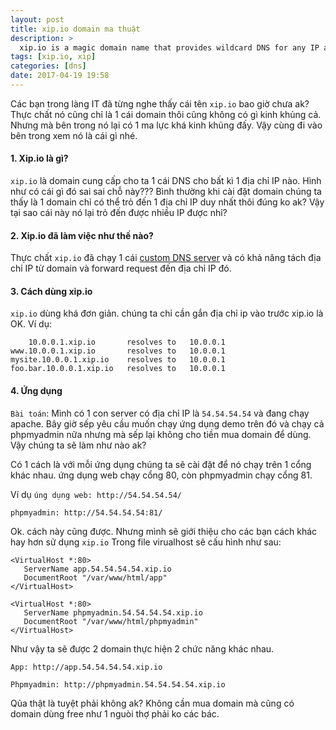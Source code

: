 ```yaml
---
layout: post
title: xip.io domain ma thuật
description: >
  xip.io is a magic domain name that provides wildcard DNS for any IP address.
tags: [xip.io, xip]
categories: [dns]
date: 2017-04-19 19:58
---
```


Các bạn trong làng IT đã từng nghe thấy cái tên `xip.io` bao giờ chưa ak? Thực chất nó cũng chỉ là 1 cái domain thôi cũng không có gì kinh khủng cả. 
Nhưng mà bên trong nó lại có 1 ma lực khá kinh khủng đấy. Vậy cùng đi vào bên trong xem nó là cái gì nhé.

#### 1. Xip.io là gì?

`xip.io` là domain cung cấp cho ta 1 cái DNS cho bất kì 1 địa chỉ IP nào. Hình như có cái gì đó sai sai chỗ này???
Bình thường khi cài đặt domain chúng ta thấy là 1 domain chỉ có thể trỏ đến 1 địa chỉ IP duy nhất thôi đúng ko ak?
Vậy tại sao cái này nó lại trỏ đến được nhiều IP được nhỉ?

#### 2. Xip.io đã làm việc như thế nào?

Thực chất `xip.io` đã chạy 1 cái <a target="_blank" href="https://github.com/basecamp/xip-pdns">custom DNS server</a> và có khả năng tách địa chỉ IP từ domain và forward request đến địa chỉ IP đó.

#### 3. Cách dùng xip.io

`xip.io` dùng khá đơn giản. chúng ta chỉ cần gắn địa chỉ ip vào trước xip.io là OK. Ví dụ:

```
    10.0.0.1.xip.io       resolves to   10.0.0.1
www.10.0.0.1.xip.io       resolves to   10.0.0.1
mysite.10.0.0.1.xip.io    resolves to   10.0.0.1
foo.bar.10.0.0.1.xip.io   resolves to   10.0.0.1
```

#### 4. Ứng dụng

`Bài toán`: Mình có 1 con server có địa chỉ IP là `54.54.54.54` và đang chạy apache.
Bây giờ sếp yêu cầu muốn chạy ứng dụng demo trên đó và chạy cả phpmyadmin nữa nhưng mà sếp lại không cho tiền mua domain để dùng. Vậy chúng ta sẽ làm như nào ak? 

Có 1 cách là với mỗi ứng dụng chúng ta sẽ cài đặt để nó chạy trên 1 cổng khác nhau. ứng dụng web chạy cổng 80, còn phpmyadmin chạy cổng 81.

Ví dụ `úng dụng web: http://54.54.54.54/`

`phpmyadmin: http://54.54.54.54:81/`

Ok. cách này cũng được. Nhưng mình sẽ giới thiệu cho các bạn cách khác hay hơn sử dụng `xip.io`
Trong file virualhost sẽ cấu hình như sau:

```
<VirtualHost *:80>
   ServerName app.54.54.54.54.xip.io
   DocumentRoot "/var/www/html/app"
</VirtualHost>

<VirtualHost *:80>
   ServerName phpmyadmin.54.54.54.54.xip.io
   DocumentRoot "/var/www/html/phpmyadmin"
</VirtualHost>
```

Như vậy ta sẽ được 2 domain thực hiện 2 chức năng khác nhau.

`App: http://app.54.54.54.54.xip.io`

`Phpmyadmin: http://phpmyadmin.54.54.54.54.xip.io`

Qủa thật là tuyệt phải không ak? Không cần mua domain mà cũng có domain dùng free như 1 nguòi thợ phải ko các bác.

